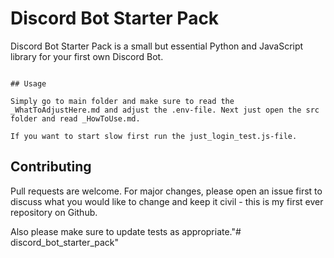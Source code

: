 # Discord Bot Starter Pack

Discord Bot Starter Pack is a small but essential Python and JavaScript library for your first own Discord Bot.

~~~~~~~~~~~~~~~~~~~~~~~~~~~~~~~~~~~~~~~~~~~~~~~~~~~~~~~~~~~~~~~~~~~~~~~~~~~~~~~~~~~~~~~~~~~~~~~~~~~~~~~~~~~~~~~~~~~~~~~~~~~~~~~~~~~~~~~~~~~~~~~~~~~~~~~~

## Usage

Simply go to main folder and make sure to read the _WhatToAdjustHere.md and adjust the .env-file. Next just open the src folder and read _HowToUse.md.

If you want to start slow first run the just_login_test.js-file.

~~~~~~~~~~~~~~~~~~~~~~~~~~~~~~~~~~~~~~~~~~~~~~~~~~~~~~~~~~~~~~~~~~~~~~~~~~~~~~~~~~~~~~~~~~~~~~~~~~~~~~~~~~~~~~~~~~~~~~~~~~~~~~~~~~~~~~~~~~~~~~~~~~~~~~~~~

## Contributing
Pull requests are welcome. For major changes, please open an issue first to discuss what you would like to change and keep it civil - this is my
first ever repository on Github.

Also please make sure to update tests as appropriate."# discord_bot_starter_pack" 
